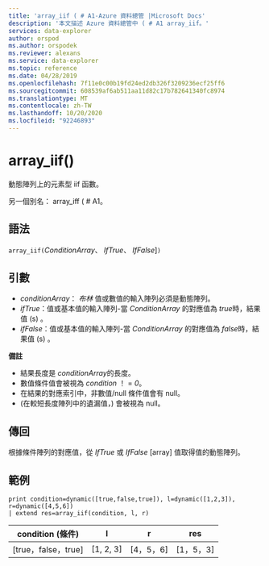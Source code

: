 ```yaml
---
title: 'array_iif ( # A1-Azure 資料總管 |Microsoft Docs'
description: '本文描述 Azure 資料總管中 ( # A1 array_iif。'
services: data-explorer
author: orspod
ms.author: orspodek
ms.reviewer: alexans
ms.service: data-explorer
ms.topic: reference
ms.date: 04/28/2019
ms.openlocfilehash: 7f11e0c00b19fd24ed2db326f3209236ecf25ff6
ms.sourcegitcommit: 608539af6ab511aa11d82c17b782641340fc8974
ms.translationtype: MT
ms.contentlocale: zh-TW
ms.lasthandoff: 10/20/2020
ms.locfileid: "92246893"
---
```

# <a name="array_iif"></a>array_iif()

動態陣列上的元素型 iif 函數。

另一個別名： array_iff ( # A1。

## <a name="syntax"></a>語法

`array_iif(`*ConditionArray*、 *IfTrue*、 *IfFalse*]`)`

## <a name="arguments"></a>引數

* *conditionArray*： *布林* 值或數值的輸入陣列必須是動態陣列。
* *ifTrue*：值或基本值的輸入陣列-當 *ConditionArray* 的對應值為 *true*時，結果值 (s) 。
* *ifFalse*：值或基本值的輸入陣列-當 *ConditionArray* 的對應值為 *false*時，結果值 (s) 。

**備註**

* 結果長度是 *conditionArray*的長度。
* 數值條件值會被視為 *condition* ！ = *0*。
* 在結果的對應索引中，非數值/null 條件值會有 null。
*  (在較短長度陣列中的遺漏值，) 會被視為 null。

## <a name="returns"></a>傳回

根據條件陣列的對應值，從 *IfTrue* 或 *IfFalse* [array] 值取得值的動態陣列。

## <a name="example"></a>範例

```kusto
print condition=dynamic([true,false,true]), l=dynamic([1,2,3]), r=dynamic([4,5,6]) 
| extend res=array_iif(condition, l, r)
```

|condition (條件)|l|r|res|
|---|---|---|---|
|[true，false，true]|[1, 2, 3]|[4，5，6]|[1，5，3]|
